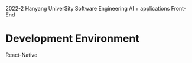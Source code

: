 2022-2 Hanyang UniverSity
Software Engineering
AI + applications
Front-End

# Development Environment
React-Native
